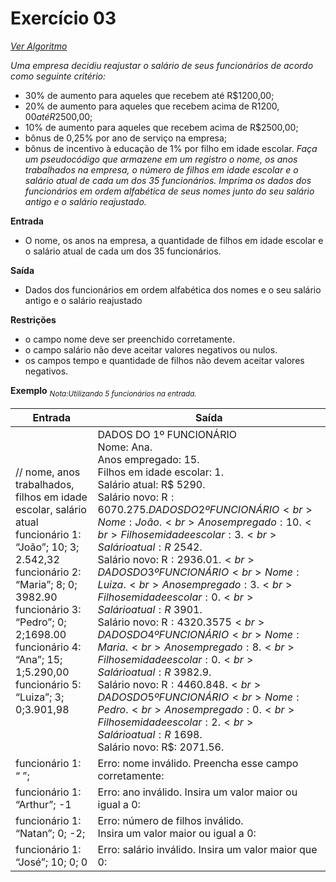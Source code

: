 # Exercício 03

[*Ver Algoritmo*](Algoritmo03.md)

*Uma empresa decidiu reajustar o salário de seus funcionários de acordo como seguinte critério:*<br>
- 30% de aumento para aqueles que recebem até R$1200,00;
- 20% de aumento para aqueles que recebem acima de R$1200,00 até R$2500,00;
- 10% de aumento para aqueles que recebem acima de R$2500,00;
- bônus de 0,25% por ano de serviço na empresa;
- bônus de incentivo à educação de 1% por filho em idade escolar.
*Faça um pseudocódigo que armazene em um registro o nome, os anos trabalhados na empresa, o número de filhos em idade escolar e o salário atual de cada um dos 35 funcionários. Imprima os dados dos funcionários em ordem alfabética de seus nomes junto do seu salário antigo e o salário reajustado.*

**Entrada**

- O nome, os anos na empresa, a quantidade de filhos em idade escolar e o salário atual de cada um dos 35 funcionários.

**Saída**

- Dados dos funcionários em ordem alfabética dos nomes e o seu salário antigo e o salário reajustado

**Restrições**

- o campo nome deve ser preenchido corretamente.
- o campo salário não deve aceitar valores negativos ou nulos.
- os campos tempo e quantidade de filhos não devem aceitar valores negativos.

 
**Exemplo**
<sub>*Nota:Utilizando 5 funcionários na entrada.*

| Entrada| Saída  |
|--------------------------|------------------------------------|
|// nome, anos trabalhados, filhos em idade escolar, salário atual<br>funcionário 1: “João”; 10; 3; 2.542,32<br>funcionário 2: “Maria”; 8; 0; 3982.90<br>funcionário 3: “Pedro”; 0; 2;1698.00<br>funcionário 4: “Ana”; 15; 1;5.290,00<br>funcionário 5: “Luiza”; 3; 0;3.901,98|DADOS DO 1º FUNCIONÁRIO<br>Nome: Ana.<br>Anos empregado: 15.<br>Filhos em idade escolar: 1.<br>Salário atual: R$ 5290.<br>Salário novo: R$: 6070.275.DADOS DO 2º FUNCIONÁRIO<br>Nome: João.<br>Anos empregado: 10.<br>Filhos em idade escolar: 3.<br>Salário atual: R$ 2542.<br>Salário novo: R$: 2936.01.<br>DADOS DO 3º FUNCIONÁRIO<br>Nome: Luiza.<br>Anos empregado: 3.<br>Filhos em idade escolar: 0.<br>Salário atual: R$ 3901.<br>Salário novo: R$: 4320.3575<br>DADOS DO 4º FUNCIONÁRIO<br>Nome: Maria.<br>Anos empregado: 8.<br>Filhos em idade escolar: 0.<br>Salário atual: R$ 3982.9.<br>Salário novo: R$: 4460.848.<br>DADOS DO 5º FUNCIONÁRIO<br>Nome: Pedro.<br>Anos empregado: 0.<br>Filhos em idade escolar: 2.<br>Salário atual: R$ 1698.<br>Salário novo: R$: 2071.56.|
|funcionário 1: “ ”;|Erro: nome inválido. Preencha esse campo corretamente:|
|funcionário 1: “Arthur”; -1|Erro: ano inválido. Insira um valor maior ou igual a 0:|
|funcionário 1: “Natan”; 0; -2;|Erro: número de filhos inválido.<br> Insira um valor maior ou igual a 0:|
|funcionário 1: “José”; 10; 0; 0|Erro: salário inválido. Insira um valor maior que 0:|